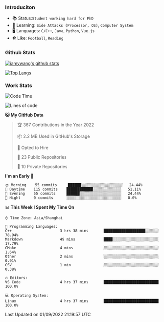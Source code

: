 ### Introduciton

- 📚 Status:`Student working hard for PhD`
- 🔎 Learning: `Side Attacks (Processor, OS)`, `Computer System`
- 🖥️ Languages: `C/C++`, `Java`, `Python`, `Vue.js`
- ⚽ Like: `Football`, `Reading`

### Github Stats

[![iamywang's github stats](https://github-readme-stats.vercel.app/api?username=iamywang&count_private=true&show_icons=true)]()

[![Top Langs](https://github-readme-stats.vercel.app/api/top-langs/?username=iamywang&layout=compact)]()

### Work Stats

<!--START_SECTION:waka-->
![Code Time](http://img.shields.io/badge/Code%20Time-523%20hrs%2011%20mins-blue)

![Lines of code](https://img.shields.io/badge/From%20Hello%20World%20I%27ve%20Written--48%20Thousand%20lines%20of%20code-blue)

**🐱 My GitHub Data** 

> 🏆 367 Contributions in the Year 2022
 > 
> 📦 2.2 MB Used in GitHub's Storage 
 > 
> 💼 Opted to Hire
 > 
> 📜 23 Public Repositories 
 > 
> 🔑 10 Private Repositories  
 > 
**I'm an Early 🐤** 

```text
🌞 Morning    55 commits     ██████░░░░░░░░░░░░░░░░░░░   24.44% 
🌆 Daytime    115 commits    ████████████░░░░░░░░░░░░░   51.11% 
🌃 Evening    55 commits     ██████░░░░░░░░░░░░░░░░░░░   24.44% 
🌙 Night      0 commits      ░░░░░░░░░░░░░░░░░░░░░░░░░   0.0%

```


📊 **This Week I Spent My Time On** 

```text
⌚︎ Time Zone: Asia/Shanghai

💬 Programming Languages: 
C++                      3 hrs 38 mins       ███████████████████░░░░░░   78.94% 
Markdown                 49 mins             ████░░░░░░░░░░░░░░░░░░░░░   17.79% 
CMake                    4 mins              ░░░░░░░░░░░░░░░░░░░░░░░░░   1.64% 
Other                    2 mins              ░░░░░░░░░░░░░░░░░░░░░░░░░   0.91% 
CSV                      1 min               ░░░░░░░░░░░░░░░░░░░░░░░░░   0.38%

🔥 Editors: 
VS Code                  4 hrs 37 mins       █████████████████████████   100.0%

💻 Operating System: 
Linux                    4 hrs 37 mins       █████████████████████████   100.0%

```


 Last Updated on 01/09/2022 21:19:57 UTC
<!--END_SECTION:waka-->
